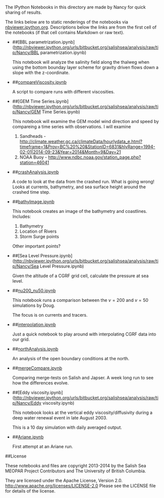 The IPython Notebooks in this directory are made by Nancy for
quick sharing of results.

The links below are to static renderings of the notebooks via
[nbviewer.ipython.org](http://nbviewer.ipython.org/).
Descriptions below the links are from the first cell of the notebooks
(if that cell contains Markdown or raw text).

* ##[BBL parametrization.ipynb](http://nbviewer.ipython.org/urls/bitbucket.org/salishsea/analysis/raw/tip/Nancy/BBL parametrization.ipynb)  
    
    This notebook will analyze the salinity field along the thalweg when using the bottom bounday layer scheme for gravity driven flows down a slope with the z-coordinate.   

* ##[compareViscosity.ipynb](http://nbviewer.ipython.org/urls/bitbucket.org/salishsea/analysis/raw/tip/Nancy/compareViscosity.ipynb)  
    
    A script to compare runs with different viscosities.  

* ##[GEM Time Series.ipynb](http://nbviewer.ipython.org/urls/bitbucket.org/salishsea/analysis/raw/tip/Nancy/GEM Time Series.ipynb)  
    
    This notebook will examine the GEM model wind direction and speed by compareing a time series with observations. I will examine   
    1. Sandheads - http://climate.weather.gc.ca/climateData/hourlydata_e.html?timeframe=1&Prov=BC%20%20&StationID=6831&hlyRange=1994-02-01|2014-09-23&Year=2014&Month=9&Day=21  
    2. NOAA Buoy - http://www.ndbc.noaa.gov/station_page.php?station=46041  

* ##[crashAnalysis.ipynb](http://nbviewer.ipython.org/urls/bitbucket.org/salishsea/analysis/raw/tip/Nancy/crashAnalysis.ipynb)  
    
    A code to look at the data from the crashed run. What is going wrong!  
    Looks at currents, bathymetry, and sea surface height around the crashed time step.   

* ##[bathyImage.ipynb](http://nbviewer.ipython.org/urls/bitbucket.org/salishsea/analysis/raw/tip/Nancy/bathyImage.ipynb)  
    
    This notebook creates an image of the bathymetry and coastlines. Includes:  
      
    1. Bathymetry  
    2. Location of Rivers  
    3. Storm Surge points  
      
    Other important points?  

* ##[Sea Level Pressure.ipynb](http://nbviewer.ipython.org/urls/bitbucket.org/salishsea/analysis/raw/tip/Nancy/Sea Level Pressure.ipynb)  
    
    Given the altitude of a CGRF grid cell, calculate the pressure at sea level.  

* ##[nu200_nu50.ipynb](http://nbviewer.ipython.org/urls/bitbucket.org/salishsea/analysis/raw/tip/Nancy/nu200_nu50.ipynb)  
    
    This notebook runs a comparison between the $\nu=200$ and $\nu=50$ simulations by Doug.   
      
    The focus is on currents and tracers.   

* ##[interpolation.ipynb](http://nbviewer.ipython.org/urls/bitbucket.org/salishsea/analysis/raw/tip/Nancy/interpolation.ipynb)  
    
    Just a quick notebook to play around with interpolating CGRF data into our grid.  

* ##[northAnalysis.ipynb](http://nbviewer.ipython.org/urls/bitbucket.org/salishsea/analysis/raw/tip/Nancy/northAnalysis.ipynb)  
    
    An analysis of the open boundary conditions at the north.   

* ##[mergeCompare.ipynb](http://nbviewer.ipython.org/urls/bitbucket.org/salishsea/analysis/raw/tip/Nancy/mergeCompare.ipynb)  
    
    Comparing merge-tests on Salish and Japser. A week long run to see how the differences evolve.   

* ##[Eddy viscosity.ipynb](http://nbviewer.ipython.org/urls/bitbucket.org/salishsea/analysis/raw/tip/Nancy/Eddy viscosity.ipynb)  
    
    This notebook looks at the vertical eddy viscosity/diffusivity during a deep water renewal event in late August 2003.  
      
    This is a 10 day simulation with daily averaged output.  


* ##[Ariane.ipynb](http://nbviewer.ipython.org/urls/bitbucket.org/salishsea/analysis/raw/tip/Nancy/Ariane.ipynb)  
    
    First attempt at an Ariane run.   


##License

These notebooks and files are copyright 2013-2014
by the Salish Sea MEOPAR Project Contributors
and The University of British Columbia.

They are licensed under the Apache License, Version 2.0.
http://www.apache.org/licenses/LICENSE-2.0
Please see the LICENSE file for details of the license.
